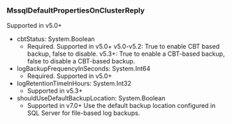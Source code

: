 ### MssqlDefaultPropertiesOnClusterReply
Supported in v5.0+

- cbtStatus: System.Boolean
  - Required. Supported in v5.0+
  v5.0-v5.2: True to enable CBT based backup, false to disable.
  v5.3+: True to enable a CBT-based backup, false to disable a CBT-based backup.
- logBackupFrequencyInSeconds: System.Int64
  - Required. Supported in v5.0+
- logRetentionTimeInHours: System.Int32
  - Supported in v5.3+
- shouldUseDefaultBackupLocation: System.Boolean
  - Supported in v7.0+
  Use the default backup location configured in SQL Server for file-based log backups.
